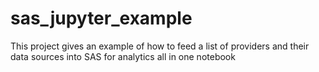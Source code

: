 # sas_jupyter_example
This project gives an example of how to feed a list of providers and their data sources into SAS for analytics all in one notebook

